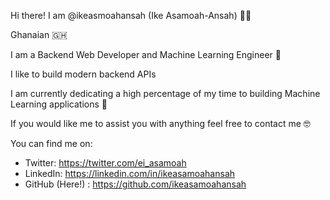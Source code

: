 Hi there! I am @ikeasmoahansah (Ike Asamoah-Ansah) 👋🏾 

Ghanaian 🇬🇭

I am a Backend Web Developer and Machine Learning Engineer 🌚

I like to build modern backend APIs

I am currently dedicating a high percentage of my time to building Machine Learning applications 🤖

If you would like me to assist you with anything feel free to contact me 🤓

You can find me on:
- Twitter: https://twitter.com/ei_asamoah
- LinkedIn: https://linkedin.com/in/ikeasamoahansah
- GitHub (Here!) : https://github.com/ikeasamoahansah
